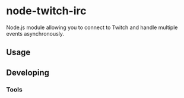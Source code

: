 # node-twitch-irc

Node.js module allowing you to connect to Twitch and handle multiple events asynchronously.


## Usage



## Developing



### Tools


